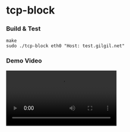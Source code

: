 tcp-block
===

### Build & Test
```
make
sudo ./tcp-block eth0 "Host: test.gilgil.net"
```

### Demo Video
![Video](tcp-block-demo.mp4)

